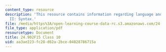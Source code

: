 ```yaml
---
content_type: resource
description: 'This resource contains information regarding language and its structure
  II: Syntax.'
file: /media/https%3A/open-learning-course-data-rc.s3.amazonaws.com/24-902-language-and-its-structure-ii-syntax-fall-2015/aa3ae223fc28d62a2bce04828786715a_MIT24_902F15_Class10.pdf
file_type: application/pdf
resourcetype: Document
title: 24.902F15 Class 10
uid: aa3ae223-fc28-d62a-2bce-04828786715a
---
```

